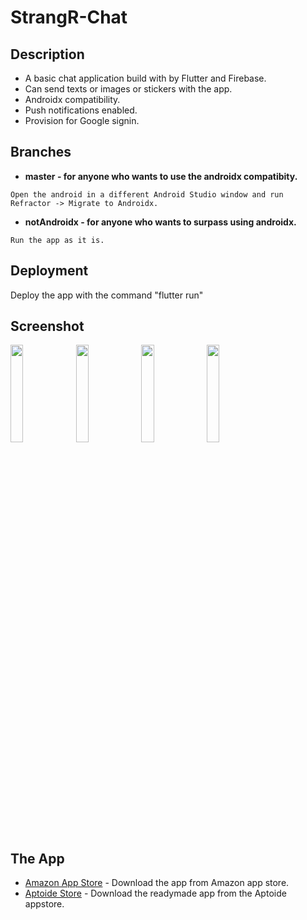 # StrangR-Chat

## Description
* A basic chat application build with by Flutter and Firebase.
* Can send texts or images or stickers with the app.
* Androidx compatibility. 
* Push notifications enabled.
* Provision for Google signin.

## Branches
* **master - for anyone who wants to use the androidx compatibity.**
``` 
Open the android in a different Android Studio window and run Refractor -> Migrate to Androidx. 
```

* **notAndroidx - for anyone who wants to surpass using androidx.**
```
Run the app as it is. 
```

## Deployment
Deploy the app with the command "flutter run"

## Screenshot
<img src = "https://github.com/anapeksha/strangR-chat/blob/master/screenshot/screenshot1.png" height="20%" width="20%"> <img src = "https://github.com/anapeksha/strangR-chat/blob/master/screenshot/screenshot2.png" height="20%" width="20%"> <img src = "https://github.com/anapeksha/strangR-chat/blob/master/screenshot/screenshot3.png" height="20%" width="20%"> <img src = "https://github.com/anapeksha/strangR-chat/blob/master/screenshot/screenshot4.png" height="20%" width="20%">


## The App
* [Amazon App Store](https://www.amazon.com/dp/B07VBGRKFT/ref=apps_sf_sta?fbclid=IwAR0mId7zHk9Kv3o-i9ZpoPmygw2V4VM0a6-Dw1F1soTeJmi4ubNqnPlld4E) - Download the app from Amazon app store.
* [Aptoide Store](https://com-dfa-flutterchatdemo.en.aptoide.com/) - Download the readymade app from the Aptoide appstore.

